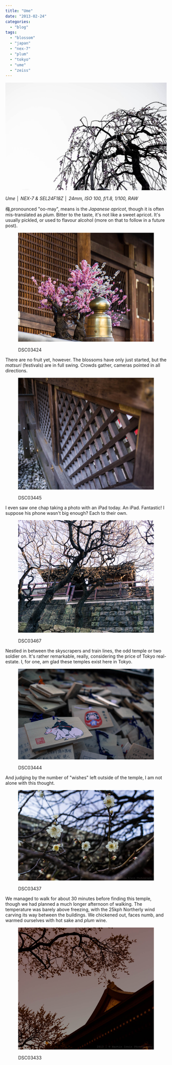 ```yaml
---
title: "Ume"
date: "2013-02-24"
categories: 
  - "blog"
tags: 
  - "blossom"
  - "japan"
  - "nex-7"
  - "plum"
  - "tokyo"
  - "ume"
  - "zeiss"
---
```


![DSC03455-Edit.jpg](/assets/images/ed850-dsc03455-edit.jpg)

_Ume │ NEX-7 & SEL24F18Z │ 24mm, ISO 100, f/1.8, 1/100, RAW_

梅,pronounced "oo-may", means is the _Japanese apricot_, though it is often mis-translated as _plum_. Bitter to the taste, it's not like a sweet apricot. It's usually pickled, or used to flavour alcohol (more on that to follow in a future post).

<figure>

![DSC03424](/assets/images/24b99-dsc03424.jpg)

<figcaption>



DSC03424





</figcaption>



</figure>

There are no fruit yet, however. The blossoms have only just started, but the _matsuri_ (festivals) are in full swing. Crowds gather, cameras pointed in all directions.

<figure>

![DSC03445](/assets/images/cdcb2-dsc03445.jpg)

<figcaption>



DSC03445





</figcaption>



</figure>

I even saw one chap taking a photo with an iPad today. An iPad. Fantastic! I suppose his phone wasn't big enough? Each to their own.

<figure>

![DSC03467](/assets/images/5c727-dsc03467.jpg)

<figcaption>



DSC03467





</figcaption>



</figure>

Nestled in between the skyscrapers and train lines, the odd temple or two soldier on. It's rather remarkable, really, considering the price of Tokyo real-estate. I, for one, am glad these temples exist here in Tokyo.

<figure>

![DSC03444](/assets/images/f8093-dsc03444.jpg)

<figcaption>



DSC03444





</figcaption>



</figure>

And judging by the number of "wishes" left outside of the temple, I am not alone with this thought.

<figure>

![DSC03437](/assets/images/f0baf-dsc03437.jpg)

<figcaption>



DSC03437





</figcaption>



</figure>

We managed to walk for about 30 minutes before finding this temple, though we had planned a much longer afternoon of walking. The temperature was barely above freezing, with the 25kph Northerly wind carving its way between the buildings. We chickened out, faces numb, and warmed ourselves with hot sake and _plum_ wine.

<figure>

![DSC03433](/assets/images/82904-dsc03433.jpg)

<figcaption>



DSC03433





</figcaption>



</figure>
